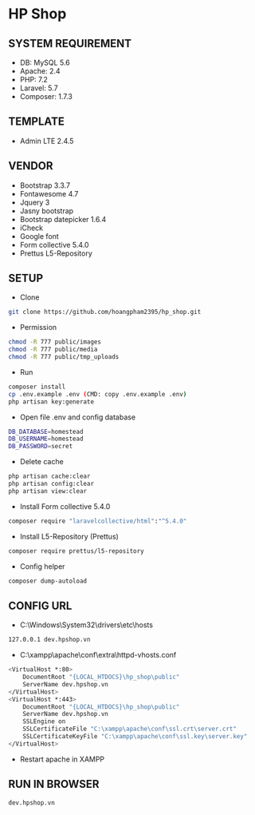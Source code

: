 # HP Shop

## SYSTEM REQUIREMENT

* DB: MySQL 5.6 
* Apache: 2.4 
* PHP: 7.2
* Laravel: 5.7 
* Composer: 1.7.3

## TEMPLATE

* Admin LTE 2.4.5

## VENDOR

* Bootstrap 3.3.7 
* Fontawesome 4.7
* Jquery 3
* Jasny bootstrap
* Bootstrap datepicker 1.6.4
* iCheck
* Google font
* Form collective 5.4.0
* Prettus L5-Repository 

## SETUP

* Clone
```bash
git clone https://github.com/hoangpham2395/hp_shop.git
```

* Permission
```bash
chmod -R 777 public/images
chmod -R 777 public/media
chmod -R 777 public/tmp_uploads
```

* Run
```bash
composer install
cp .env.example .env (CMD: copy .env.example .env)
php artisan key:generate
```

* Open file .env and config database
```bash
DB_DATABASE=homestead
DB_USERNAME=homestead
DB_PASSWORD=secret
```

* Delete cache
```bash
php artisan cache:clear
php artisan config:clear
php artisan view:clear
```

* Install Form collective 5.4.0
```bash
composer require "laravelcollective/html":"^5.4.0"
```

* Install L5-Repository (Prettus)
```bash
composer require prettus/l5-repository
```

* Config helper
```bash
composer dump-autoload
```

## CONFIG URL

* C:\Windows\System32\drivers\etc\hosts
```bash 
127.0.0.1 dev.hpshop.vn
```

* C:\xampp\apache\conf\extra\httpd-vhosts.conf
```bash 
<VirtualHost *:80>
    DocumentRoot "{LOCAL_HTDOCS}\hp_shop\public"
    ServerName dev.hpshop.vn
</VirtualHost>
<VirtualHost *:443>
    DocumentRoot "{LOCAL_HTDOCS}\hp_shop\public"
    ServerName dev.hpshop.vn
    SSLEngine on
    SSLCertificateFile "C:\xampp\apache\conf\ssl.crt\server.crt"
    SSLCertificateKeyFile "C:\xampp\apache\conf\ssl.key\server.key"
</VirtualHost>
```

* Restart apache in XAMPP

## RUN IN BROWSER

```bash 
dev.hpshop.vn
```